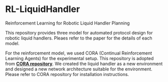 # RL-LiquidHandler
Reinforcement Learning for Robotic Liquid Handler Planning

This repository provides three model for automated protocol design for robotic liquid handlers. 
Pleaes refer to the paper for the details of each model. 

For the reinforcement model, we used CORA (Continual Reinforcement Learning Agents) for the experimental setup. 
This repository is adopted from [**CORA repository**](https://github.com/AGI-Labs/continual_rl). We created the
liquid handler as a new environment and designed a new network architecture suitable for the environment. Please refer to CORA repository for installation instructions.

  
